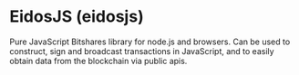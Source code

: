 # EidosJS (eidosjs)

Pure JavaScript Bitshares library for node.js and browsers. Can be used to construct, sign and broadcast transactions in JavaScript, and to easily obtain data from the blockchain via public apis.


